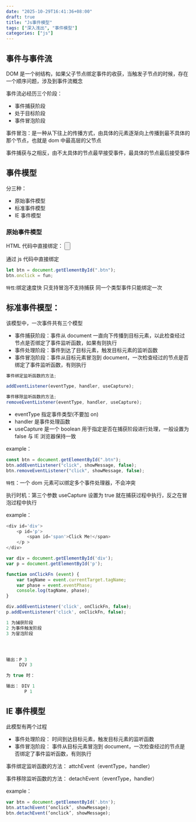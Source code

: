 ```yaml
---
date: "2025-10-29T16:41:36+08:00"
draft: true
title: "Js事件模型"
tags: ["深入浅出", "事件模型"]
categories: ["js"]
---
```


## 事件与事件流

DOM 是一个树结构，如果父子节点绑定事件的收获，当触发子节点的时候，存在一个顺序问题，涉及到事件流概念

事件流必经历三个阶段：

- 事件捕获阶段
- 处于目标阶段
- 事件冒泡阶段

事件冒泡：是一种从下往上的传播方式，由具体的元素逐渐向上传播到最不具体的那个节点，也就是 dom 中最高层的父节点

事件捕获与之相反，由不太具体的节点最早接受事件，最具体的节点最后接受事件

## 事件模型

分三种：

- 原始事件模型
- 标准事件模型
- IE 事件模型

### 原始事件模型

HTML 代码中直接绑定：
<input type="button" onclick="fun()">

通过 js 代码中直接绑定

```js
let btn = document.getElementById(".btn");
btn.onclick = fun;
```

`特性`:绑定速度快
只支持冒泡不支持捕获
同一个类型事件只能绑定一次

## 标准事件模型：

该模型中，一次事件共有三个模型

- 事件捕获阶段：事件从 document 一直向下传播到目标元素，以此检查经过节点是否绑定了事件监听函数，如果有则执行
- 事件处理阶段：事件到达了目标元素，触发目标元素的监听函数
- 事件冒泡阶段：事件从目标元素冒泡到 document，一次检查经过的节点是否绑定了事件监听函数，有则执行

```js
事件绑定监听函数的方法;

addEventListener(eventType, handler, useCapture);

事件移除监听函数的方法;
removeEventListener(eventType, handler, useCapture);
```

- eventType 指定事件类型(不要加 on)
- handler 是事件处理函数
- useCapture 是一个 boolean 用于指定是否在捕获阶段进行处理，一般设置为 false 与 IE 浏览器保持一致

example：

```js
const btn = document.getElementById(".btn");
btn.addEventListener("click", showMessage, false);
btn.removeEventListener("click", showMessage, false);
```

`特性`：一个 dom 元素可以绑定多个事件处理器，不会冲突

执行时机：第三个参数 useCapture 设置为 true 就在捕获过程中执行，反之在冒泡过程中执行

example：

```js
<div id='div'>
    <p id='p'>
        <span id='span'>Click Me!</span>
    </p >
</div>

var div = document.getElementById('div');
var p = document.getElementById('p');

function onClickFn (event) {
    var tagName = event.currentTarget.tagName;
    var phase = event.eventPhase;
    console.log(tagName, phase);
}

div.addEventListener('click', onClickFn, false);
p.addEventListener('click', onClickFn, false);

1 为捕获阶段
2 为事件触发阶段
3 为冒泡阶段




输出：P 3
     DIV 3

为 true 时：

输出： DIV 1
       P 1
```

## IE 事件模型

此模型有两个过程

- 事件处理阶段： 时间到达目标元素，触发目标元素的监听函数
- 事件冒泡阶段： 事件从目标元素冒泡到 document，一次检查经过的节点是否绑定了事件监听函数，有则执行

事件绑定监听函数的方法：
attchEvent（eventType，handler）

事件移除监听函数的方法：
detachEvent（eventType，handler）

example：

```js
var btn = document.getElementById('.btn');
btn.attachEvent(‘onclick’, showMessage);
btn.detachEvent(‘onclick’, showMessage);
```
